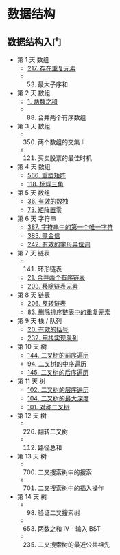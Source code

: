 # 数据结构

## 数据结构入门

- 第 1 天 数组
	- [217. 存在重复元素](questions/normal-0217-contains-duplicate.md)
	- 53. 最大子序和
- 第 2 天 数组
	- [1. 两数之和](questions/normal-0001-two-sum.md)
	- 88. 合并两个有序数组
- 第 3 天 数组
	- 350. 两个数组的交集 II
	- 121. 买卖股票的最佳时机
- 第 4 天 数组
	- [566. 重塑矩阵](questions/normal-0566-reshape-the-matrix.md)
	- [118. 杨辉三角](questions/normal-0118-pascals-triangle.md)
- 第 5 天 数组
	- [36. 有效的数独](questions/normal-0036-valid-sudoku.md)
	- [73. 矩阵置零](questions/normal-0073-set-matrix-zeroes.md)
- 第 6 天 字符串
	- [387. 字符串中的第一个唯一字符](questions/normal-0387-first-unique-character-in-a-string.md)
	- [383. 赎金信](questions/normal-0383-ransom-note.md)
	- [242. 有效的字母异位词](questions/normal-0242-valid-anagram.md)
- 第 7 天 链表
	- 141. 环形链表
	- [21. 合并两个有序链表](questions/normal-0021-merge-two-sorted-lists.md)
	- [203. 移除链表元素](questions/normal-0203-remove-linked-list-elements.md)
- 第 8 天 链表
	- [206. 反转链表](questions/normal-0206-reverse-linked-list.md)
	- [83. 删除排序链表中的重复元素](questions/normal-0083-remove-duplicates-from-sorted-list.md)
- 第 9 天 栈 / 队列
	- [20. 有效的括号](questions/normal-0020-valid-parentheses.md)
	- [232. 用栈实现队列](questions/normal-0232-implement-queue-using-stacks.md)
- 第 10 天 树
	- [144. 二叉树的前序遍历](questions/normal-0144-binary-tree-preorder-traversal.md)
	- [94. 二叉树的中序遍历](questions/normal-0094-binary-tree-inorder-traversal.md)
	- [145. 二叉树的后序遍历](questions/normal-0145-binary-tree-postorder-traversal.md)
- 第 11 天 树
	- [102. 二叉树的层序遍历](questions/normal-0102-binary-tree-level-order-traversal.md)
	- [104. 二叉树的最大深度](questions/normal-0104-maximum-depth-of-binary-tree.md)
	- [101. 对称二叉树](questions/normal-0101-symmetric-tree.md)
- 第 12 天 树
	- 226. 翻转二叉树
	- 112. 路径总和
- 第 13 天 树
	- 700. 二叉搜索树中的搜索
	- 701. 二叉搜索树中的插入操作
- 第 14 天 树
	- 98. 验证二叉搜索树
	- 653. 两数之和 IV - 输入 BST
	- 235. 二叉搜索树的最近公共祖先

